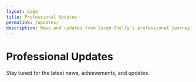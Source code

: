 ```yaml
---
layout: page
title: Professional Updates
permalink: /updates/
description: News and updates from Jacob Shelly's professional journey.
---
```


# Professional Updates

Stay tuned for the latest news, achievements, and updates.
